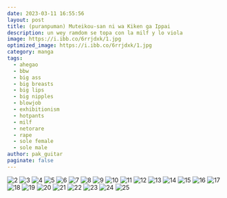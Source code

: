```yaml
---
date: 2023-03-11 16:55:56
layout: post
title: (puranpuman) Muteikou-san ni wa Kiken ga Ippai
description: un wey ramdom se topa con la milf y lo viola
image: https://i.ibb.co/6rrjdxk/1.jpg
optimized_image: https://i.ibb.co/6rrjdxk/1.jpg
category: manga
tags:
  - ahegao
  - bbw
  - big ass
  - big breasts
  - big lips
  - big nipples
  - blowjob
  - exhibitionism
  - hotpants
  - milf
  - netorare
  - rape
  - sole female
  - sole male
author: pak_guitar
paginate: false
---
```

<img src="https://i.ibb.co/QPLpY4N/2.jpg" alt="2" border="0">
<img src="https://i.ibb.co/CW8Cp8j/3.jpg" alt="3" border="0">
<img src="https://i.ibb.co/MRjXyfw/4.jpg" alt="4" border="0">
<img src="https://i.ibb.co/4gSMyqq/5.jpg" alt="5" border="0">
<img src="https://i.ibb.co/s5tW3PH/6.jpg" alt="6" border="0">
<img src="https://i.ibb.co/jGQQ8Jn/7.jpg" alt="7" border="0">
<img src="https://i.ibb.co/y6rtx3v/8.jpg" alt="8" border="0">
<img src="https://i.ibb.co/vhzPSjR/9.jpg" alt="9" border="0">
<img src="https://i.ibb.co/0Cc7xjX/10.jpg" alt="10" border="0">
<img src="https://i.ibb.co/RS6bckY/11.jpg" alt="11" border="0">
<img src="https://i.ibb.co/bQzJ9PG/12.jpg" alt="12" border="0">
<img src="https://i.ibb.co/82Brm3c/13.jpg" alt="13" border="0">
<img src="https://i.ibb.co/dcZ6gmD/14.jpg" alt="14" border="0">
<img src="https://i.ibb.co/Rbt7TMR/15.jpg" alt="15" border="0">
<img src="https://i.ibb.co/xgYDFxp/16.jpg" alt="16" border="0">
<img src="https://i.ibb.co/Fn6gs7t/17.jpg" alt="17" border="0">
<img src="https://i.ibb.co/8jHhZHM/18.jpg" alt="18" border="0">
<img src="https://i.ibb.co/bBMqnMj/19.jpg" alt="19" border="0">
<img src="https://i.ibb.co/4FY0TCj/20.jpg" alt="20" border="0">
<img src="https://i.ibb.co/XtFMqdx/21.jpg" alt="21" border="0">
<img src="https://i.ibb.co/WDz8QjH/22.jpg" alt="22" border="0">
<img src="https://i.ibb.co/jHJsDs9/23.jpg" alt="23" border="0">
<img src="https://i.ibb.co/7J6VZnG/24.jpg" alt="24" border="0">
<img src="https://i.ibb.co/gRJ2Cmd/25.jpg" alt="25" border="0">